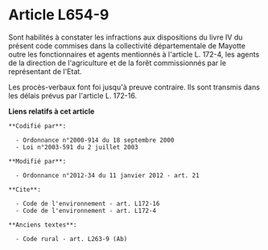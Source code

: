 # Article L654-9

Sont habilités à constater les infractions aux dispositions du livre IV du présent code commises dans la collectivité
départementale de Mayotte outre les fonctionnaires et agents mentionnés à l'article L. 172-4, les agents de la direction de
l'agriculture et de la forêt commissionnés par le représentant de l'Etat. 

Les procès-verbaux font foi jusqu'à preuve contraire. Ils sont transmis dans les délais prévus par l'article L. 172-16.

**Liens relatifs à cet article**

	**Codifié par**:

	  - Ordonnance n°2000-914 du 18 septembre 2000
	  - Loi n°2003-591 du 2 juillet 2003

	**Modifié par**:

	  - Ordonnance n°2012-34 du 11 janvier 2012 - art. 21

	**Cite**:

	  - Code de l'environnement - art. L172-16
	  - Code de l'environnement - art. L172-4

	**Anciens textes**:

	  - Code rural - art. L263-9 (Ab)
